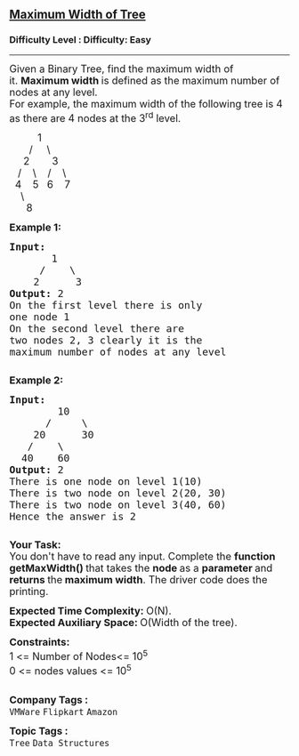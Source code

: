 <h2><a href="https://www.geeksforgeeks.org/problems/maximum-width-of-tree/1">Maximum Width of Tree</a></h2><h3>Difficulty Level : Difficulty: Easy</h3><hr><div class="problems_problem_content__Xm_eO"><p><span style="font-size:18px">Given a Binary Tree, find the maximum width of it.&nbsp;<strong>Maximum width </strong>is defined as the maximum number of nodes at any level.<br>
For example, the maximum width of the following tree is 4 as there are 4 nodes at the 3<sup>rd</sup> level.</span></p>

<p><span style="font-size:18px">&nbsp;&nbsp;&nbsp;&nbsp;&nbsp;&nbsp;&nbsp;&nbsp;&nbsp; 1<br>
&nbsp;&nbsp;&nbsp;&nbsp;&nbsp;&nbsp; /&nbsp;&nbsp;&nbsp;&nbsp; \<br>
&nbsp;&nbsp;&nbsp;&nbsp; 2&nbsp;&nbsp;&nbsp;&nbsp;&nbsp;&nbsp;&nbsp; 3<br>
&nbsp;&nbsp; /&nbsp;&nbsp;&nbsp; \ &nbsp;&nbsp; /&nbsp;&nbsp;&nbsp; \<br>
&nbsp; 4&nbsp;&nbsp;&nbsp; 5&nbsp;&nbsp; 6&nbsp;&nbsp;&nbsp; 7<br>
&nbsp;&nbsp;&nbsp; \<br>
&nbsp;&nbsp;&nbsp;&nbsp;&nbsp; 8</span></p>

<p><span style="font-size:18px"><strong>Example 1:</strong></span></p>

<pre><span style="font-size:18px"><strong>Input:
</strong>&nbsp;&nbsp;&nbsp;&nbsp;&nbsp;&nbsp;&nbsp;1
 &nbsp;&nbsp;&nbsp; /&nbsp;&nbsp;&nbsp;&nbsp;\
 &nbsp; &nbsp;2&nbsp; &nbsp; &nbsp;&nbsp;3
<strong>Output: </strong>2
On the first level there is only
one node 1
On the second level there are
two nodes 2, 3 clearly it is the 
maximum number of nodes at any level</span>

</pre>

<p><span style="font-size:18px"><strong>Example 2:</strong></span></p>

<pre><span style="font-size:18px"><strong>Input:
</strong>&nbsp;&nbsp;&nbsp;&nbsp;&nbsp;&nbsp;&nbsp; 10
 &nbsp;&nbsp;&nbsp;&nbsp; /&nbsp;&nbsp;&nbsp;&nbsp; \
&nbsp;&nbsp;&nbsp;&nbsp;20&nbsp;&nbsp;&nbsp;&nbsp;&nbsp; 30
 &nbsp; /&nbsp;&nbsp;&nbsp;&nbsp;\
 &nbsp;40&nbsp;&nbsp;&nbsp; 60
<strong>Output: </strong>2
There is one node on level 1(10)
There is two node on level 2(20, 30)
There is two node on level 3(40, 60)
Hence the answer is 2
</span>
</pre>

<p><strong><span style="font-size:18px">Your Task:</span></strong><br>
<span style="font-size:18px">You don't have to read any input. Complete the <strong>function getMaxWidth()&nbsp;</strong>that takes the&nbsp;<strong>node </strong>as a&nbsp;<strong>parameter </strong>and <strong>returns </strong>the<strong> maximum width</strong>. The driver code does the printing.</span></p>

<p><span style="font-size:18px"><strong>Expected Time Complexity:&nbsp;</strong>O(N).<br>
<strong>Expected Auxiliary Space:&nbsp;</strong>O(Width of the tree).</span></p>

<p><span style="font-size:18px"><strong>Constraints:</strong><br>
1 &lt;= Number of Nodes&lt;= 10<sup>5</sup><br>
0 &lt;= nodes values &lt;= 10<sup>5</sup></span><br>
&nbsp;</p>
</div><p><span style=font-size:18px><strong>Company Tags : </strong><br><code>VMWare</code>&nbsp;<code>Flipkart</code>&nbsp;<code>Amazon</code>&nbsp;<br><p><span style=font-size:18px><strong>Topic Tags : </strong><br><code>Tree</code>&nbsp;<code>Data Structures</code>&nbsp;